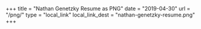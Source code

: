 +++
title = "Nathan Genetzky Resume as PNG"
date = "2019-04-30"
url = "/png/"
type = "local_link"
local_link_dest = "nathan-genetzky-resume.png"
+++
